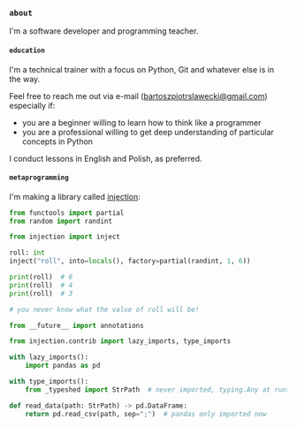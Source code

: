 ### `about`
I'm a software developer and programming teacher.

#### `education`
I'm a technical trainer with a focus on Python, Git and whatever else is in the way.

Feel free to reach me out via e-mail ([bartoszpiotrslawecki@gmail.com](mailto://bartoszpiotrslawecki@gmail.com)) especially if:
- you are a beginner willing to learn how to think like a programmer
- you are a professional willing to get deep understanding of particular concepts in Python

I conduct lessons in English and Polish, as preferred.

#### `metaprogramming`
I'm making a library called [injection](https://github.com/bswck/injection):

```py
from functools import partial
from random import randint

from injection import inject

roll: int
inject("roll", into=locals(), factory=partial(randint, 1, 6))

print(roll)  # 6
print(roll)  # 4
print(roll)  # 3

# you never know what the value of roll will be!
```

```py
from __future__ import annotations

from injection.contrib import lazy_imports, type_imports

with lazy_imports():
    import pandas as pd

with type_imports():
    from _typeshed import StrPath  # never imported, typing.Any at runtime

def read_data(path: StrPath) -> pd.DataFrame:
    return pd.read_csv(path, sep=";")  # pandas only imported now
```


